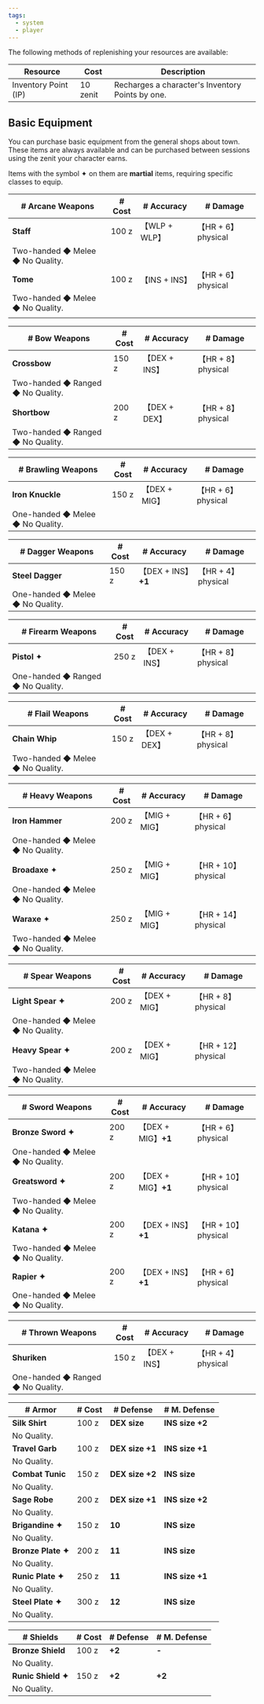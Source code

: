 ```yaml
---
tags:
  - system
  - player
---
```

The following methods of replenishing your resources are available:

| Resource             | Cost     | Description                                      |
| -------------------- | -------- | ------------------------------------------------ |
| Inventory Point (IP) | 10 zenit | Recharges a character's Inventory Points by one. |
## Basic Equipment
You can purchase basic equipment from the general shops about town. These items are always available and can be purchased between sessions using the zenit your character earns.

Items with the symbol ✦ on them are **martial** items, requiring specific classes to equip.

| # Arcane Weapons                 | # Cost | # Accuracy  | # Damage          |
| -------------------------------- | ------ | ----------- | ----------------- |
| **Staff**                        | 100 z  | 【WLP + WLP】 | 【HR + 6】 physical |
| Two-handed ◆ Melee ◆ No Quality. |        |             |                   |
| **Tome**                         | 100 z  | 【INS + INS】 | 【HR + 6】 physical |
| Two-handed ◆ Melee ◆ No Quality. |        |             |                   |
|                                  |        |             |                   |

| # Bow Weapons                     | # Cost | # Accuracy  | # Damage          |
| --------------------------------- | ------ | ----------- | ----------------- |
| **Crossbow**                      | 150 z  | 【DEX + INS】 | 【HR + 8】 physical |
| Two-handed ◆ Ranged ◆ No Quality. |        |             |                   |
| **Shortbow**                      | 200 z  | 【DEX + DEX】 | 【HR + 8】 physical |
| Two-handed ◆ Ranged ◆ No Quality. |        |             |                   |

| # Brawling Weapons               | # Cost | # Accuracy        | # Damage          |
| -------------------------------- | ------ | ----------------- | ----------------- |
| **Iron Knuckle**                 | 150 z  | 【DEX + MIG】       | 【HR + 6】 physical |
| One-handed ◆ Melee ◆ No Quality. |        |                   |                   |

| # Dagger Weapons                                                                                                                                                        | # Cost | # Accuracy        | # Damage          |
| ----------------------------------------------------------------------------------------------------------------------------------------------------------------------- | ------ | ----------------- | ----------------- |
| **Steel Dagger**                                                                                                                                                        | 150 z  | 【DEX + INS】**+1** | 【HR + 4】 physical |
| One-handed ◆ Melee ◆ No Quality.                                                                                                                                        |        |                   |                   |

| # Firearm Weapons                 | # Cost | # Accuracy  | # Damage          |
| --------------------------------- | ------ | ----------- | ----------------- |
| **Pistol** ✦                      | 250 z  | 【DEX + INS】 | 【HR + 8】 physical |
| One-handed ◆ Ranged ◆ No Quality. |        |             |                   |

| # Flail Weapons                  | # Cost | # Accuracy  | # Damage          |
| -------------------------------- | ------ | ----------- | ----------------- |
| **Chain Whip**                   | 150 z  | 【DEX + DEX】 | 【HR + 8】 physical |
| Two-handed ◆ Melee ◆ No Quality. |        |             |                   |

| # Heavy Weapons                                              | # Cost | # Accuracy  | # Damage           |
| ------------------------------------------------------------ | ------ | ----------- | ------------------ |
| **Iron Hammer**                                              | 200 z  | 【MIG + MIG】 | 【HR + 6】 physical  |
| One-handed ◆ Melee ◆ No Quality.                             |        |             |                    |
| **Broadaxe** ✦                                               | 250 z  | 【MIG + MIG】 | 【HR + 10】 physical |
| One-handed ◆ Melee ◆ No Quality.                             |        |             |                    |
| **Waraxe** ✦                                                 | 250 z  | 【MIG + MIG】 | 【HR + 14】 physical |
| Two-handed ◆ Melee ◆ No Quality.                             |        |             |                    |

| # Spear Weapons                                               | # Cost | # Accuracy  | # Damage           |
| ------------------------------------------------------------- | ------ | ----------- | ------------------ |
| **Light Spear ✦**                                             | 200 z  | 【DEX + MIG】 | 【HR + 8】 physical  |
| One-handed ◆ Melee ◆ No Quality.                              |        |             |                    |
| **Heavy Spear ✦**                                             | 200 z  | 【DEX + MIG】 | 【HR + 12】 physical |
| Two-handed ◆ Melee ◆ No Quality.                              |        |             |                    |

| # Sword Weapons                                                                                                                         | # Cost | # Accuracy        | # Damage           |
| --------------------------------------------------------------------------------------------------------------------------------------- | ------ | ----------------- | ------------------ |
| **Bronze Sword ✦**                                                                                                                      | 200 z  | 【DEX + MIG】**+1** | 【HR + 6】 physical  |
| One-handed ◆ Melee ◆ No Quality.                                                                                                        |        |                   |                    |
| **Greatsword ✦**                                                                                                                        | 200 z  | 【DEX + MIG】**+1** | 【HR + 10】 physical |
| Two-handed ◆ Melee ◆ No Quality.                                                                                                        |        |                   |                    |
| **Katana ✦**                                                                                                                            | 200 z  | 【DEX + INS】**+1** | 【HR + 10】 physical |
| Two-handed ◆ Melee ◆ No Quality.                                                                                                        |        |                   |                    |
| **Rapier ✦**                                                                                                                            | 200 z  | 【DEX + INS】**+1** | 【HR + 6】 physical  |
| One-handed ◆ Melee ◆ No Quality.                                                                                                        |        |                   |                    |

| # Thrown Weapons                                                                                                                                                      | # Cost | # Accuracy  | # Damage          |
| --------------------------------------------------------------------------------------------------------------------------------------------------------------------- | ------ | ----------- | ----------------- |
| **Shuriken**                                                                                                                                                          | 150 z  | 【DEX + INS】 | 【HR + 4】 physical |
| One-handed ◆ Ranged ◆ No Quality.                                                                                                                                     |        |             |                   |

| # Armor            | # Cost | # Defense       | # M. Defense    |
| ------------------ | ------ | --------------- | --------------- |
| **Silk Shirt**     | 100 z  | **DEX size**    | **INS size +2** |
| No Quality.        |        |                 |                 |
| **Travel Garb**    | 100 z  | **DEX size +1** | **INS size +1** |
| No Quality.        |        |                 |                 |
| **Combat Tunic**   | 150 z  | **DEX size +2** | **INS size**    |
| No Quality.        |        |                 |                 |
| **Sage Robe**      | 200 z  | **DEX size +1** | **INS size +2** |
| No Quality.        |        |                 |                 |
| **Brigandine ✦**   | 150 z  | **10**          | **INS size**    |
| No Quality.        |        |                 |                 |
| **Bronze Plate ✦** | 200 z  | **11**          | **INS size**    |
| No Quality.        |        |                 |                 |
| **Runic Plate ✦**  | 250 z  | **11**          | **INS size +1** |
| No Quality.        |        |                 |                 |
| **Steel Plate ✦**  | 300 z  | **12**          | **INS size**    |
| No Quality.        |        |                 |                 |

| # Shields                                | # Cost | # Defense | # M. Defense |
| ---------------------------------------- | ------ | --------- | ------------ |
| **Bronze Shield**                        | 100 z  | **+2**    | **-**        |
| No Quality.                              |        |           |              |
| **Runic Shield ✦**                       | 150 z  | **+2**    | **+2**       |
| No Quality.                              |        |           |              |
